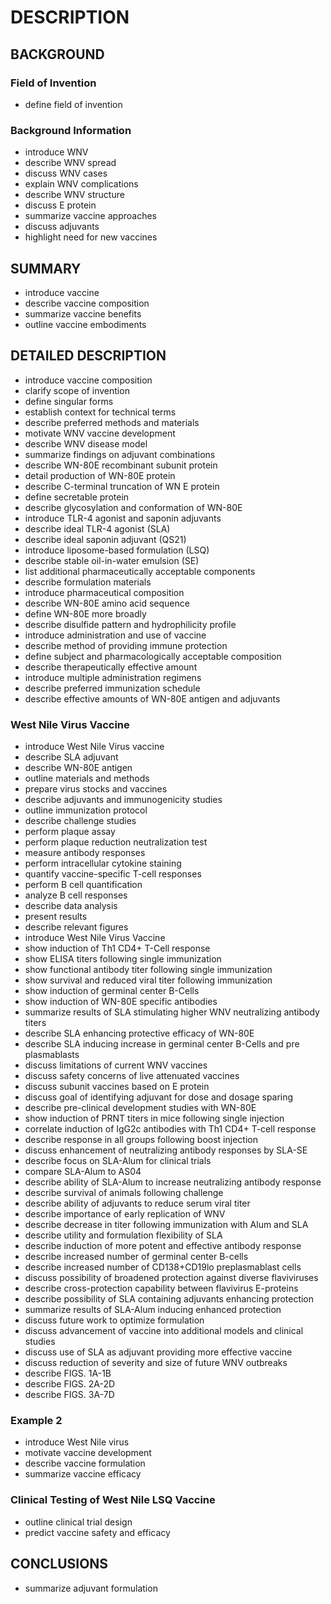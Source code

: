 # DESCRIPTION

## BACKGROUND

### Field of Invention

- define field of invention

### Background Information

- introduce WNV
- describe WNV spread
- discuss WNV cases
- explain WNV complications
- describe WNV structure
- discuss E protein
- summarize vaccine approaches
- discuss adjuvants
- highlight need for new vaccines

## SUMMARY

- introduce vaccine
- describe vaccine composition
- summarize vaccine benefits
- outline vaccine embodiments

## DETAILED DESCRIPTION

- introduce vaccine composition
- clarify scope of invention
- define singular forms
- establish context for technical terms
- describe preferred methods and materials
- motivate WNV vaccine development
- describe WNV disease model
- summarize findings on adjuvant combinations
- describe WN-80E recombinant subunit protein
- detail production of WN-80E protein
- describe C-terminal truncation of WN E protein
- define secretable protein
- describe glycosylation and conformation of WN-80E
- introduce TLR-4 agonist and saponin adjuvants
- describe ideal TLR-4 agonist (SLA)
- describe ideal saponin adjuvant (QS21)
- introduce liposome-based formulation (LSQ)
- describe stable oil-in-water emulsion (SE)
- list additional pharmaceutically acceptable components
- describe formulation materials
- introduce pharmaceutical composition
- describe WN-80E amino acid sequence
- define WN-80E more broadly
- describe disulfide pattern and hydrophilicity profile
- introduce administration and use of vaccine
- describe method of providing immune protection
- define subject and pharmacologically acceptable composition
- describe therapeutically effective amount
- introduce multiple administration regimens
- describe preferred immunization schedule
- describe effective amounts of WN-80E antigen and adjuvants

### West Nile Virus Vaccine

- introduce West Nile Virus vaccine
- describe SLA adjuvant
- describe WN-80E antigen
- outline materials and methods
- prepare virus stocks and vaccines
- describe adjuvants and immunogenicity studies
- outline immunization protocol
- describe challenge studies
- perform plaque assay
- perform plaque reduction neutralization test
- measure antibody responses
- perform intracellular cytokine staining
- quantify vaccine-specific T-cell responses
- perform B cell quantification
- analyze B cell responses
- describe data analysis
- present results
- describe relevant figures
- introduce West Nile Virus Vaccine
- show induction of Th1 CD4+ T-Cell response
- show ELISA titers following single immunization
- show functional antibody titer following single immunization
- show survival and reduced viral titer following immunization
- show induction of germinal center B-Cells
- show induction of WN-80E specific antibodies
- summarize results of SLA stimulating higher WNV neutralizing antibody titers
- describe SLA enhancing protective efficacy of WN-80E
- describe SLA inducing increase in germinal center B-Cells and pre plasmablasts
- discuss limitations of current WNV vaccines
- discuss safety concerns of live attenuated vaccines
- discuss subunit vaccines based on E protein
- discuss goal of identifying adjuvant for dose and dosage sparing
- describe pre-clinical development studies with WN-80E
- show induction of PRNT titers in mice following single injection
- correlate induction of IgG2c antibodies with Th1 CD4+ T-cell response
- describe response in all groups following boost injection
- discuss enhancement of neutralizing antibody responses by SLA-SE
- describe focus on SLA-Alum for clinical trials
- compare SLA-Alum to AS04
- describe ability of SLA-Alum to increase neutralizing antibody response
- describe survival of animals following challenge
- describe ability of adjuvants to reduce serum viral titer
- describe importance of early replication of WNV
- describe decrease in titer following immunization with Alum and SLA
- describe utility and formulation flexibility of SLA
- describe induction of more potent and effective antibody response
- describe increased number of germinal center B-cells
- describe increased number of CD138+CD19lo preplasmablast cells
- discuss possibility of broadened protection against diverse flaviviruses
- describe cross-protection capability between flavivirus E-proteins
- describe possibility of SLA containing adjuvants enhancing protection
- summarize results of SLA-Alum inducing enhanced protection
- discuss future work to optimize formulation
- discuss advancement of vaccine into additional models and clinical studies
- discuss use of SLA as adjuvant providing more effective vaccine
- discuss reduction of severity and size of future WNV outbreaks
- describe FIGS. 1A-1B
- describe FIGS. 2A-2D
- describe FIGS. 3A-7D

### Example 2

- introduce West Nile virus
- motivate vaccine development
- describe vaccine formulation
- summarize vaccine efficacy

### Clinical Testing of West Nile LSQ Vaccine

- outline clinical trial design
- predict vaccine safety and efficacy

## CONCLUSIONS

- summarize adjuvant formulation

